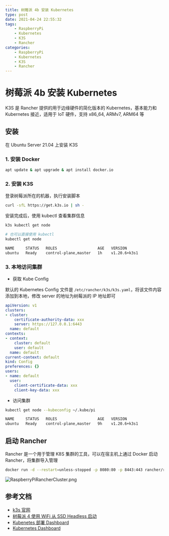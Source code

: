```yaml
---
title: 树莓派 4b 安装 Kubernetes
type: post
date: 2021-04-24 22:55:32
tags:
    - RaspberryPi
    - Kubernetes
    - K3S
    - Rancher
categories: 
    - RaspberryPi
    - Kubernetes
    - K3S
    - Rancher
---
```


# 树莓派 4b 安装 Kubernetes

K3S 是 Rancher 提供的用于边缘硬件的简化版本的 Kubernetes，基本能力和 Kubernetes 接近，适用于 IoT 硬件，支持 x86_64, ARMv7, ARM64 等

## 安装

在 Ubuntu Server 21.04 上安装 K3S 

### 1. 安装 Docker 

```bash
apt update & apt upgrade & apt install docker.io
```

### 2. 安装 K3S

登录树莓派所在的机器，执行安装脚本

```bash
curl -sfL https://get.k3s.io | sh -
```

安装完成后，使用 kubectl 查看集群信息

```bash
k3s kubectl get node

# 也可以直接使用 kubectl 
kubectl get node

NAME     STATUS   ROLES                  AGE   VERSION
ubuntu   Ready    control-plane,master   1h    v1.20.6+k3s1
```

### 3. 本地访问集群

- 获取 Kube Config 

默认的 Kubernetes Config 文件是 `/etc/rancher/k3s/k3s.yaml`，将该文件内容添加到本地，修改 server 的地址为树莓派的 IP 地址即可

```yaml
apiVersion: v1
clusters:
- cluster:
    certificate-authority-data: xxx
    server: https://127.0.0.1:6443
  name: default
contexts:
- context:
    cluster: default
    user: default
  name: default
current-context: default
kind: Config
preferences: {}
users:
- name: default
  user:
    client-certificate-data: xxx
    client-key-data: xxx
```

- 访问集群

```bash
kubectl get node --kubeconfig ~/.kube/pi

NAME     STATUS   ROLES                  AGE   VERSION
ubuntu   Ready    control-plane,master   9h    v1.20.6+k3s1
```

## 启动 Rancher

Rancher 是一个用于管理 K8S 集群的工具，可以在宿主机上通过 Docker 启动 Rancher，将集群导入管理

```bash
docker run -d --restart=unless-stopped -p 8080:80 -p 8443:443 rancher/rancher:v2.3.5
```

![RaspberryPiRancherCluster.png](https://img.hellowood.dev/picture/RaspberryPiRancherCluster.png)


## 参考文档

- [k3s 官网](https://k3s.io/)
- [树莓派 4 使用 WiFi 从 SSD Headless 启动](https://helloworlde.github.io/2021/04/24/%E6%A0%91%E8%8E%93%E6%B4%BE-4b-%E4%BD%BF%E7%94%A8-WiFi-%E4%BB%8E-SSD-Headless-%E5%90%AF%E5%8A%A8/)
- [Kubenetes 部署 Dashboard](https://helloworlde.github.io/2019/09/08/Kubenetes-%E9%83%A8%E7%BD%B2-Dashboard/)
- [Kubernetes Dashboard](https://rancher.com/docs/k3s/latest/en/installation/kube-dashboard/)